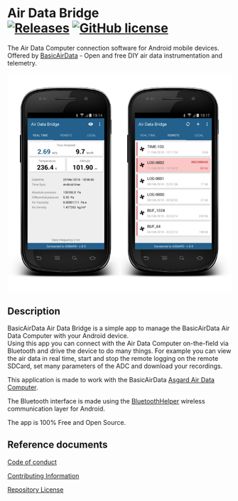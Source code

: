 # Air Data Bridge<br>[![Releases](http://img.shields.io/github/release/BasicAirData/AirDataBridge.svg?label=%20release%20)](https://github.com/BasicAirData/AirDataBridge/releases) [![GitHub license](https://img.shields.io/badge/license-GPL_3-blue.svg?label=%20license%20)](https://raw.githubusercontent.com/BasicAirData/GPSLogger/master/LICENSE)

The Air Data Computer connection software for Android mobile devices.<br>
Offered by [BasicAirData](http://www.basicairdata.eu) - Open and free DIY air data instrumentation and telemetry.

![alt tag](https://github.com/BasicAirData/AirDataBridge/blob/master/screenshots/Image_01.png)

## Description

BasicAirData Air Data Bridge is a simple app to manage the BasicAirData Air Data Computer with your Android device.<br>
Using this app you can connect with the Air Data Computer on-the-field via Bluetooth and drive the device to do many things. For example you can view the air data in real time, start and stop the remote logging on the remote SDCard, set many parameters of the ADC and download your recordings.

This application is made to work with the BasicAirData [Asgard Air Data Computer](https://www.basicairdata.eu/projects/airdatacomputer/asgard-adc/).

The Bluetooth interface is made using the [BluetoothHelper](https://github.com/BasicAirData/BluetoothHelper) wireless communication layer for Android.

The app is 100% Free and Open Source.


## Reference documents

[Code of conduct](CODE_OF_CONDUCT.md)

[Contributing Information](CONTRIBUTING.md)

[Repository License](LICENSE)

